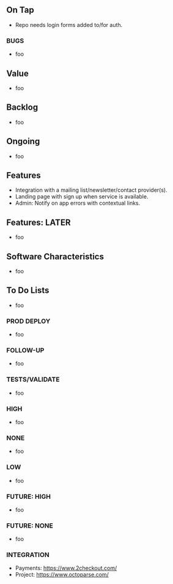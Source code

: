 
## On Tap

* Repo needs login forms added to/for auth.

### BUGS

* foo

## Value

* foo

## Backlog

* foo

## Ongoing

* foo

## Features

* Integration with a mailing list/newsletter/contact provider(s).
* Landing page with sign up when service is available.
* Admin: Notify on app errors with contextual links.

## Features: LATER

* foo

## Software Characteristics

* foo

## To Do Lists

* foo

### PROD DEPLOY

* foo

### FOLLOW-UP

* foo

### TESTS/VALIDATE

* foo

### HIGH

* foo

### NONE

* foo

### LOW

* foo

### FUTURE: HIGH

* foo

### FUTURE: NONE

* foo

### INTEGRATION
* Payments: https://www.2checkout.com/
* Project: https://www.octoparse.com/


